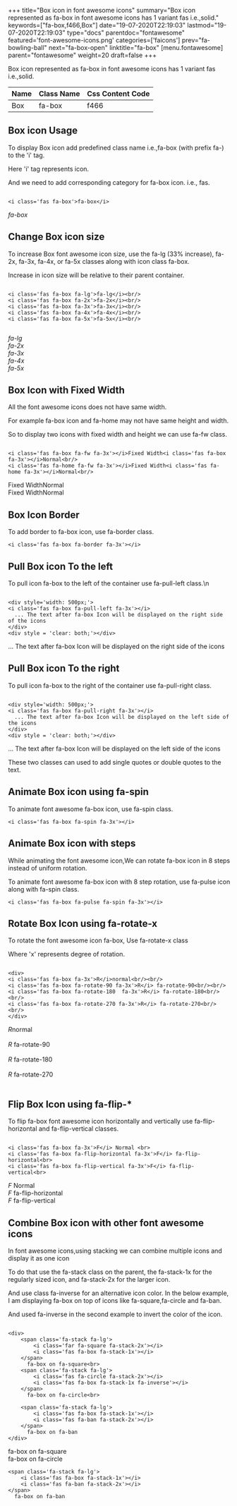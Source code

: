 +++
title="Box icon in font awesome icons"
summary="Box icon represented as fa-box in font awesome icons has 1 variant fas i.e.,solid."
keywords=["fa-box,f466,Box"]
date="19-07-2020T22:19:03"
lastmod="19-07-2020T22:19:03"
type="docs"
parentdoc="fontawesome"
featured='font-awesome-icons.png'
categories=['faicons']
prev="fa-bowling-ball"
next="fa-box-open"
linktitle="fa-box"
[menu.fontawesome]
parent="fontawesome"
weight=20
draft=false
+++


Box icon represented as fa-box in font awesome icons has 1 variant fas i.e.,solid.

<div class='table-responsive'><table class='table'><thead><tr><th>Name</th><th>Class Name</th><th>Css Content Code</th></tr></thead><tbody><tr><td>Box</td><td>fa-box</td><td>f466</td></tr></tbody></table></div>



## Box icon Usage

To display Box icon add predefined class name i.e.,fa-box (with prefix fa-) to the 'i' tag.

Here 'i' tag represents icon.

And we need to add corresponding category for fa-box icon. i.e., fas.


```

<i class='fas fa-box'>fa-box</i>
```

<i class='fas fa-box'>fa-box</i>




## Change Box icon size
To increase Box font awesome icon size, use the fa-lg (33% increase), fa-2x, fa-3x, fa-4x, or fa-5x classes along with icon class fa-box.

Increase in icon size will be relative to their parent container. 

```

<i class='fas fa-box fa-lg'>fa-lg</i><br/>
<i class='fas fa-box fa-2x'>fa-2x</i><br/>
<i class='fas fa-box fa-3x'>fa-3x</i><br/>
<i class='fas fa-box fa-4x'>fa-4x</i><br/>
<i class='fas fa-box fa-5x'>fa-5x</i><br/>
            
```

<i class='fas fa-box fa-lg'>fa-lg</i><br/>
<i class='fas fa-box fa-2x'>fa-2x</i><br/>
<i class='fas fa-box fa-3x'>fa-3x</i><br/>
<i class='fas fa-box fa-4x'>fa-4x</i><br/>
<i class='fas fa-box fa-5x'>fa-5x</i><br/>
            



## Box Icon with Fixed Width 

All the font awesome icons does not have same width.

For example fa-box icon and fa-home may not have same height and width.

So to display two icons with fixed width and height we can use fa-fw class.


```

<i class='fas fa-box fa-fw fa-3x'></i>Fixed Width<i class='fas fa-box fa-3x'></i>Normal<br/>
<i class='fas fa-home fa-fw fa-3x'></i>Fixed Width<i class='fas fa-home fa-3x'></i>Normal<br/>
```

<i class='fas fa-box fa-fw fa-3x'></i>Fixed Width<i class='fas fa-box fa-3x'></i>Normal<br/>
<i class='fas fa-home fa-fw fa-3x'></i>Fixed Width<i class='fas fa-home fa-3x'></i>Normal<br/>



## Box Icon Border 

To add border to fa-box icon, use fa-border class.


```
<i class='fas fa-box fa-border fa-3x'></i>

```
<i class='fas fa-box fa-border fa-3x'></i>





## Pull Box icon To the left

To pull icon fa-box to the left of the container use fa-pull-left class.\n

```

<div style='width: 500px;'>
<i class='fas fa-box fa-pull-left fa-3x'></i>
  ... The text after fa-box Icon will be displayed on the right side of the icons
</div>
<div style = 'clear: both;'></div>
```

<div style='width: 500px;'>
<i class='fas fa-box fa-pull-left fa-3x'></i>
  ... The text after fa-box Icon will be displayed on the right side of the icons
</div>
<div style = 'clear: both;'></div>




## Pull Box icon To the right
To pull icon fa-box to the right of the container use fa-pull-right class.

```

<div style='width: 500px;'>
<i class='fas fa-box fa-pull-right fa-3x'></i>
  ... The text after fa-box Icon will be displayed on the left side of the icons
</div>
<div style = 'clear: both;'></div>
```

<div style='width: 500px;'>
<i class='fas fa-box fa-pull-right fa-3x'></i>
  ... The text after fa-box Icon will be displayed on the left side of the icons
</div>
<div style = 'clear: both;'></div>

These two classes can used to add single quotes or double quotes to the text.


## Animate Box icon using fa-spin
To animate font awesome fa-box icon, use fa-spin class.

```
<i class='fas fa-box fa-spin fa-3x'></i>
```
<i class='fas fa-box fa-spin fa-3x'></i>




## Animate Box icon with steps
While animating the font awesome icon,We can rotate fa-box icon in 8 steps instead of uniform rotation.

To animate font awesome fa-box icon with 8 step rotation, use fa-pulse icon along with fa-spin class.


```
<i class='fas fa-box fa-pulse fa-spin fa-3x'></i>

```
<i class='fas fa-box fa-pulse fa-spin fa-3x'></i>





## Rotate Box Icon using fa-rotate-x
To rotate the font awesome icon fa-box, Use fa-rotate-x class

Where 'x' represents degree of rotation.


```

<div>
<i class='fas fa-box fa-3x'>R</i>normal<br/><br/>
<i class='fas fa-box fa-rotate-90 fa-3x'>R</i> fa-rotate-90<br/><br/> 
<i class='fas fa-box fa-rotate-180  fa-3x'>R</i> fa-rotate-180<br/><br/> 
<i class='fas fa-box fa-rotate-270 fa-3x'>R</i> fa-rotate-270<br/><br/>
</div>
```

<div>
<i class='fas fa-box fa-3x'>R</i>normal<br/><br/>
<i class='fas fa-box fa-rotate-90 fa-3x'>R</i> fa-rotate-90<br/><br/> 
<i class='fas fa-box fa-rotate-180  fa-3x'>R</i> fa-rotate-180<br/><br/> 
<i class='fas fa-box fa-rotate-270 fa-3x'>R</i> fa-rotate-270<br/><br/>
</div>




## Flip Box Icon using fa-flip-*
To flip fa-box font awesome icon horizontally and vertically use fa-flip-horizontal and fa-flip-vertical classes. 

```

<i class='fas fa-box fa-3x'>F</i> Normal <br>
<i class='fas fa-box fa-flip-horizontal fa-3x'>F</i> fa-flip-horizontal<br>
<i class='fas fa-box fa-flip-vertical fa-3x'>F</i> fa-flip-vertical<br>
```

<i class='fas fa-box fa-3x'>F</i> Normal <br>
<i class='fas fa-box fa-flip-horizontal fa-3x'>F</i> fa-flip-horizontal<br>
<i class='fas fa-box fa-flip-vertical fa-3x'>F</i> fa-flip-vertical<br>




## Combine Box icon with other font awesome icons
In font awesome icons,using stacking we can combine multiple icons and display it as one icon 

To do that use the fa-stack class on the parent, the fa-stack-1x for the regularly sized icon, and fa-stack-2x for the larger icon.

And use class fa-inverse for an alternative icon color. 
In the below example, I am displaying fa-box on top of icons like fa-square,fa-circle and fa-ban.

And used fa-inverse in the second example to invert the color of the icon.

```

<div>
    <span class='fa-stack fa-lg'>
        <i class='far fa-square fa-stack-2x'></i>
        <i class='fas fa-box fa-stack-1x'></i>
    </span>
      fa-box on fa-square<br>
    <span class='fa-stack fa-lg'>
        <i class='fas fa-circle fa-stack-2x'></i>
        <i class='fas fa-box fa-stack-1x fa-inverse'></i>
    </span>
      fa-box on fa-circle<br>

    <span class='fa-stack fa-lg'>
        <i class='fas fa-box fa-stack-1x'></i>
        <i class='fas fa-ban fa-stack-2x'></i>
    </span>
      fa-box on fa-ban
</div>
```

<div>
    <span class='fa-stack fa-lg'>
        <i class='far fa-square fa-stack-2x'></i>
        <i class='fas fa-box fa-stack-1x'></i>
    </span>
      fa-box on fa-square<br>
    <span class='fa-stack fa-lg'>
        <i class='fas fa-circle fa-stack-2x'></i>
        <i class='fas fa-box fa-stack-1x fa-inverse'></i>
    </span>
      fa-box on fa-circle<br>

    <span class='fa-stack fa-lg'>
        <i class='fas fa-box fa-stack-1x'></i>
        <i class='fas fa-ban fa-stack-2x'></i>
    </span>
      fa-box on fa-ban
</div>






